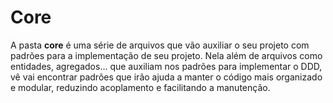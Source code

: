 # Core
A pasta **core** é uma série de arquivos que vão auxiliar o seu projeto com padrões para a implementação de seu projeto. 
Nela além de arquivos como entidades, agregados... que auxiliam nos padrões para implementar o DDD, vê vai encontrar padrões que irão ajuda a manter o código mais organizado e modular, reduzindo acoplamento e facilitando a manutenção.